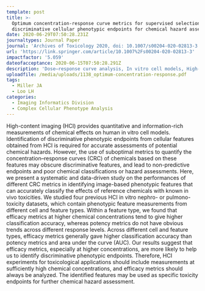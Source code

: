 ```yaml
---
template: post
title: >-
  Optimum concentration-response curve metrics for supervised selection of
  discriminative cellular phenotypic endpoints for chemical hazard assessment 
date: 2020-06-29T07:50:28.231Z
journaltypes: Journal Paper
journal: 'Archives of Toxicology 2020, doi: 10.1007/s00204-020-02813-3'
url: 'https://link.springer.com/article/10.1007%2Fs00204-020-02813-3'
impactfactor: '5.059'
dateofacceptance: 2020-06-15T07:50:28.291Z
description: 'Dose–response curve analysis, In vitro cell models, High-content imaging'
uploadfile: /media/uploads/1138_optimum-concentration-response.pdf
tags:
  - Miller JA
  - Loo LH
categories:
  - Imaging Informatics Division
  - Complex Cellular Phenotype Analysis
---
```

High-content imaging (HCI) provides quantitative and information-rich measurements of chemical effects on human in vitro cell models. Identification of discriminative phenotypic endpoints from cellular features obtained from HCI is required for accurate assessments of potential chemical hazards. However, the use of suboptimal metrics to quantify the concentration–response curves (CRC) of chemicals based on these features may obscure discriminative features, and lead to non-predictive endpoints and poor chemical classifications or hazard assessments. Here, we present a systematic and data-driven study on the performances of different CRC metrics in identifying image-based phenotypic features that can accurately classify the effects of reference chemicals with known in vivo toxicities. We studied four previous HCI in vitro nephro- or pulmono-toxicity datasets, which contain phenotypic feature measurements from different cell and feature types. Within a feature type, we found that efficacy metrics at higher chemical concentrations tend to give higher classification accuracy, whereas potency metrics do not have obvious trends across different response levels. Across different cell and feature types, efficacy metrics generally gave higher classification accuracy than potency metrics and area under the curve (AUC). Our results suggest that efficacy metrics, especially at higher concentrations, are more likely to help us to identify discriminative phenotypic endpoints. Therefore, HCI experiments for toxicological applications should include measurements at sufficiently high chemical concentrations, and efficacy metrics should always be analyzed. The identified features may be used as specific toxicity endpoints for further chemical hazard assessment.
